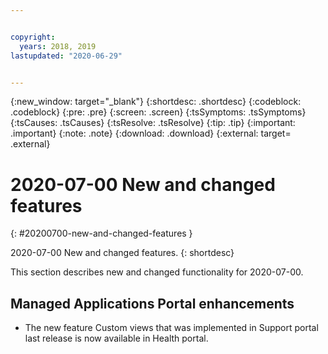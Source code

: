 ```yaml
---


copyright:
  years: 2018, 2019
lastupdated: "2020-06-29"


---
```


{:new_window: target="_blank"} 
{:shortdesc: .shortdesc} 
{:codeblock: .codeblock} 
{:pre: .pre} 
{:screen: .screen} 
{:tsSymptoms: .tsSymptoms} 
{:tsCauses: .tsCauses} 
{:tsResolve: .tsResolve} 
{:tip: .tip} 
{:important: .important} 
{:note: .note} 
{:download: .download} 
{:external: target= .external} 

# 2020-07-00 New and changed features
{: #20200700-new-and-changed-features } 

2020-07-00 New and changed features.
{: shortdesc} 

This section describes new and changed functionality for 2020-07-00.

## Managed Applications Portal enhancements
- The new feature Custom views that was implemented in Support portal last release is now available in Health portal.
